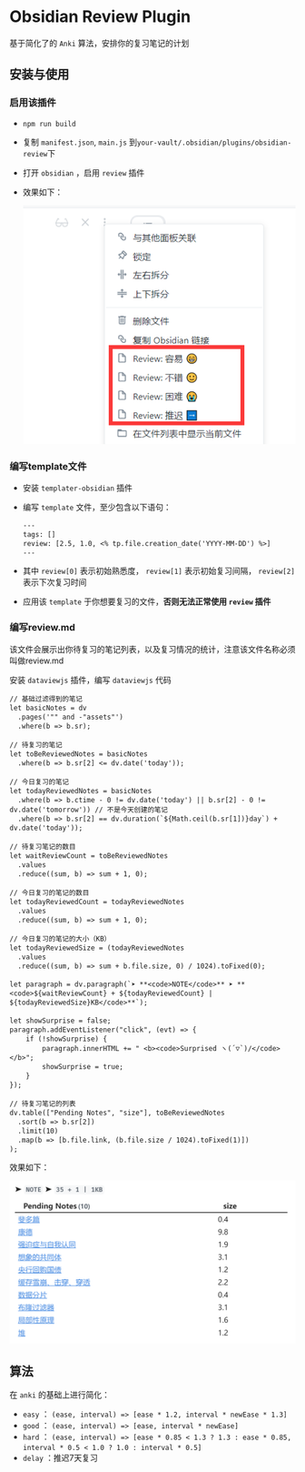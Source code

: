 # Obsidian Review Plugin

基于简化了的 `Anki` 算法，安排你的复习笔记的计划

## 安装与使用

### 启用该插件

- `npm run build`

- 复制 `manifest.json`, `main.js` 到`your-vault/.obsidian/plugins/obsidian-review`下

- 打开 `obsidian` ，启用 `review` 插件

- 效果如下：

  ![image-20220225225956597](assets/image-20220225225956597.png)

### 编写template文件

- 安装 `templater-obsidian` 插件

- 编写 `template` 文件，至少包含以下语句：
  ```
  ---
  tags: []
  review: [2.5, 1.0, <% tp.file.creation_date('YYYY-MM-DD') %>]
  ---
  ```
  
- 其中 `review[0]` 表示初始熟悉度， `review[1]` 表示初始复习间隔， `review[2]` 表示下次复习时间

- 应用该 `template` 于你想要复习的文件，**否则无法正常使用 `review` 插件**

### 编写review.md

该文件会展示出你待复习的笔记列表，以及复习情况的统计，注意该文件名称必须叫做review.md

安装 `dataviewjs` 插件，编写 `dataviewjs` 代码

```dataviewjs
// 基础过滤得到的笔记
let basicNotes = dv
  .pages('"" and -"assets"')
  .where(b => b.sr);

// 待复习的笔记
let toBeReviewedNotes = basicNotes
  .where(b => b.sr[2] <= dv.date('today'));

// 今日复习的笔记
let todayReviewedNotes = basicNotes
  .where(b => b.ctime - 0 != dv.date('today') || b.sr[2] - 0 != dv.date('tomorrow')) // 不是今天创建的笔记
  .where(b => b.sr[2] == dv.duration(`${Math.ceil(b.sr[1])}day`) + dv.date('today'));

// 待复习笔记的数目
let waitReviewCount = toBeReviewedNotes
  .values
  .reduce((sum, b) => sum + 1, 0);

// 今日复习的笔记的数目
let todayReviewedCount = todayReviewedNotes
  .values
  .reduce((sum, b) => sum + 1, 0);

// 今日复习的笔记的大小（KB）
let todayReviewedSize = (todayReviewedNotes
  .values
  .reduce((sum, b) => sum + b.file.size, 0) / 1024).toFixed(0);

let paragraph = dv.paragraph(`➤ **<code>NOTE</code>** ➤ **<code>${waitReviewCount} + ${todayReviewedCount} | ${todayReviewedSize}KB</code>**`);

let showSurprise = false;
paragraph.addEventListener("click", (evt) => {
    if (!showSurprise) {
        paragraph.innerHTML += " <b><code>Surprised ヽ(´▽`)/</code></b>";
        showSurprise = true;
    }
});

// 待复习笔记的列表
dv.table(["Pending Notes", "size"], toBeReviewedNotes
  .sort(b => b.sr[2])
  .limit(10)
  .map(b => [b.file.link, (b.file.size / 1024).toFixed(1)])
);
```

效果如下：

![image-20240317211813759](assets/image-20240317211813759.png)

## 算法

在 `anki` 的基础上进行简化：

-  `easy` ： `(ease, interval) => [ease * 1.2, interval * newEase * 1.3]` 
-  `good` ： `(ease, interval) => [ease, interval * newEase]` 
-  `hard` ： `(ease, interval) => [ease * 0.85 < 1.3 ? 1.3 : ease * 0.85, interval * 0.5 < 1.0 ? 1.0 : interval * 0.5]` 
-  `delay` ：推迟7天复习
